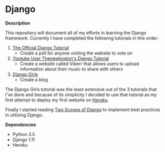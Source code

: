 # Django

**Description**

This repository will document all of my efforts in learning the Django framework. Currently I have completed the following tutorials in this order:

1.  [The Official Django Tutorial](https://docs.djangoproject.com/en/1.11/intro/tutorial01/)
	* Create a poll for anyone visiting the website to vote on
2. [Youtube User Thenewboston's Django Tutorial](https://www.youtube.com/watch?v=qgGIqRFvFFk&list=PL6gx4Cwl9DGBlmzzFcLgDhKTTfNLfX1IK)
	* Create a website called Viberr that allows users to upload information about their music to share with others
3. [Django Girls](https://tutorial.djangogirls.org/en/)
	* Create a blog

The Django Girls tutorial was the least extensive out of the 3 tutorials that I've done and because of its simplicity I decided to use that tutorial as my first attempt to deploy my first website on [Heroku](https://devcenter.heroku.com/articles/deploying-python). 

Finally I started reading [Two Scoops of Django](https://www.twoscoopspress.com/) to implement best practices in utilizing Django.

**Dependencies**
* Python 3.5
* Django 1.11
* Heroku